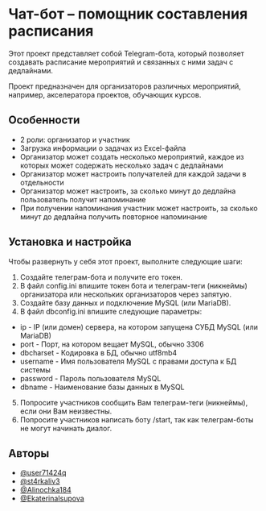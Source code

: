 
# Чат-бот – помощник составления расписания

Этот проект представляет собой Telegram-бота, который позволяет создавать расписание мероприятий и связанных с ними задач с дедлайнами.

Проект предназначен для организаторов различных мероприятий, например, акселератора проектов, обучающих курсов.

## Особенности

- 2 роли: организатор и участник
- Загрузка информации о задачах из Excel-файла
- Организатор может создать несколько мероприятий, каждое из которых может содержать несколько задач с дедлайнами
- Организатор может настроить получателей для каждой задачи в отдельности
- Организатор может настроить, за сколько минут до дедлайна пользователь получит напоминание
- При получении напоминания участник может настроить, за сколько минут до дедлайна получить повторное напоминание

## Установка и настройка

Чтобы развернуть у себя этот проект, выполните следующие шаги:

1. Создайте телеграм-бота и получите его токен.
2. В файл config.ini впишите токен бота и телеграм-теги (никнеймы) организатора или нескольких организаторов через запятую.
3. Создайте базу данных и подключение MySQL (или MariaDB).
4. В файл dbconfig.ini впишите следующие параметры:
- ip - IP (или домен) сервера, на котором запущена СУБД MySQL (или MariaDB)
- port - Порт, на котором вещает MySQL, обычно 3306
- dbcharset - Кодировка в БД, обычно utf8mb4
- username - Имя пользователя MySQL с правами доступа к БД системы
- password - Пароль пользователя MySQL
- dbname - Наименование базы данных в MySQL
5. Попросите участников сообщить Вам телеграм-теги (никнеймы), если они Вам неизвестны.
6. Попросите участников написать боту /start, так как телеграм-боты не могут начинать диалог.


## Авторы

- [@user71424q](https://github.com/user71424q)
- [@st4rkaliv3](https://github.com/st4rkaliv3)
- [@Alinochka184](https://github.com/Alinochka184)
- [@EkaterinaIsupova](https://github.com/EkaterinaIsupova)


